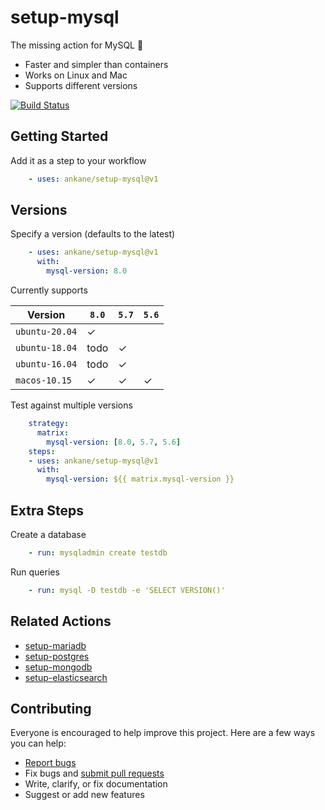 # setup-mysql

The missing action for MySQL :tada:

- Faster and simpler than containers
- Works on Linux and Mac
- Supports different versions

[![Build Status](https://github.com/ankane/setup-mysql/workflows/build/badge.svg?branch=v1)](https://github.com/ankane/setup-mysql/actions)

## Getting Started

Add it as a step to your workflow

```yml
    - uses: ankane/setup-mysql@v1
```

## Versions

Specify a version (defaults to the latest)

```yml
    - uses: ankane/setup-mysql@v1
      with:
        mysql-version: 8.0
```

Currently supports

Version | `8.0` | `5.7` | `5.6`
--- | --- | --- | ---
`ubuntu-20.04` | ✓ | |
`ubuntu-18.04` | todo | ✓ |
`ubuntu-16.04` | todo | ✓ |
`macos-10.15` | ✓ | ✓ | ✓

Test against multiple versions

```yml
    strategy:
      matrix:
        mysql-version: [8.0, 5.7, 5.6]
    steps:
    - uses: ankane/setup-mysql@v1
      with:
        mysql-version: ${{ matrix.mysql-version }}
```

## Extra Steps

Create a database

```yml
    - run: mysqladmin create testdb
```

Run queries

```yml
    - run: mysql -D testdb -e 'SELECT VERSION()'
```

## Related Actions

- [setup-mariadb](https://github.com/ankane/setup-mariadb)
- [setup-postgres](https://github.com/ankane/setup-postgres)
- [setup-mongodb](https://github.com/ankane/setup-mongodb)
- [setup-elasticsearch](https://github.com/ankane/setup-elasticsearch)

## Contributing

Everyone is encouraged to help improve this project. Here are a few ways you can help:

- [Report bugs](https://github.com/ankane/setup-mysql/issues)
- Fix bugs and [submit pull requests](https://github.com/ankane/setup-mysql/pulls)
- Write, clarify, or fix documentation
- Suggest or add new features
